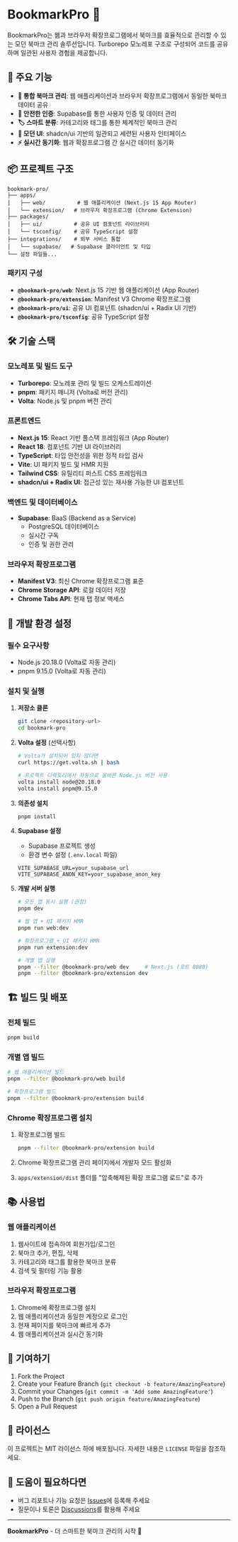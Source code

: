 # BookmarkPro 🔖

BookmarkPro는 웹과 브라우저 확장프로그램에서 북마크를 효율적으로 관리할 수 있는 모던 북마크 관리 솔루션입니다. Turborepo 모노레포 구조로 구성되어 코드를 공유하며 일관된 사용자 경험을 제공합니다.

## 🚀 주요 기능

- **📱 통합 북마크 관리**: 웹 애플리케이션과 브라우저 확장프로그램에서 동일한 북마크 데이터 공유
- **🔐 안전한 인증**: Supabase를 통한 사용자 인증 및 데이터 관리
- **🏷️ 스마트 분류**: 카테고리와 태그를 통한 체계적인 북마크 관리
- **🎨 모던 UI**: shadcn/ui 기반의 일관되고 세련된 사용자 인터페이스
- **⚡ 실시간 동기화**: 웹과 확장프로그램 간 실시간 데이터 동기화

## 📦 프로젝트 구조

```
bookmark-pro/
├── apps/
│   ├── web/          # 웹 애플리케이션 (Next.js 15 App Router)
│   └── extension/   # 브라우저 확장프로그램 (Chrome Extension)
├── packages/
│   ├── ui/          # 공유 UI 컴포넌트 라이브러리
│   └── tsconfig/    # 공유 TypeScript 설정
├── integrations/    # 외부 서비스 통합
│   └── supabase/   # Supabase 클라이언트 및 타입
└── 설정 파일들...
```

### 패키지 구성

- **`@bookmark-pro/web`**: Next.js 15 기반 웹 애플리케이션 (App Router)
- **`@bookmark-pro/extension`**: Manifest V3 Chrome 확장프로그램
- **`@bookmark-pro/ui`**: 공유 UI 컴포넌트 (shadcn/ui + Radix UI 기반)
- **`@bookmark-pro/tsconfig`**: 공유 TypeScript 설정

## 🛠️ 기술 스택

### 모노레포 및 빌드 도구

- **Turborepo**: 모노레포 관리 및 빌드 오케스트레이션
- **pnpm**: 패키지 매니저 (Volta로 버전 관리)
- **Volta**: Node.js 및 pnpm 버전 관리

### 프론트엔드

- **Next.js 15**: React 기반 풀스택 프레임워크 (App Router)
- **React 18**: 컴포넌트 기반 UI 라이브러리
- **TypeScript**: 타입 안전성을 위한 정적 타입 검사
- **Vite**: UI 패키지 빌드 및 HMR 지원
- **Tailwind CSS**: 유틸리티 퍼스트 CSS 프레임워크
- **shadcn/ui + Radix UI**: 접근성 있는 재사용 가능한 UI 컴포넌트

### 백엔드 및 데이터베이스

- **Supabase**: BaaS (Backend as a Service)
  - PostgreSQL 데이터베이스
  - 실시간 구독
  - 인증 및 권한 관리

### 브라우저 확장프로그램

- **Manifest V3**: 최신 Chrome 확장프로그램 표준
- **Chrome Storage API**: 로컬 데이터 저장
- **Chrome Tabs API**: 현재 탭 정보 액세스

## 🔧 개발 환경 설정

### 필수 요구사항

- Node.js 20.18.0 (Volta로 자동 관리)
- pnpm 9.15.0 (Volta로 자동 관리)

### 설치 및 실행

1. **저장소 클론**

   ```bash
   git clone <repository-url>
   cd bookmark-pro
   ```

2. **Volta 설정** (선택사항)

   ```bash
   # Volta가 설치되어 있지 않다면
   curl https://get.volta.sh | bash

   # 프로젝트 디렉토리에서 자동으로 올바른 Node.js 버전 사용
   volta install node@20.18.0
   volta install pnpm@9.15.0
   ```

3. **의존성 설치**

   ```bash
   pnpm install
   ```

4. **Supabase 설정**
   - Supabase 프로젝트 생성
   - 환경 변수 설정 (`.env.local` 파일)

   ```env
   VITE_SUPABASE_URL=your_supabase_url
   VITE_SUPABASE_ANON_KEY=your_supabase_anon_key
   ```

5. **개발 서버 실행**

   ```bash
   # 모든 앱 동시 실행 (권장)
   pnpm dev

   # 웹 앱 + UI 패키지 HMR
   pnpm run web:dev

   # 확장프로그램 + UI 패키지 HMR  
   pnpm run extension:dev

   # 개별 앱 실행
   pnpm --filter @bookmark-pro/web dev     # Next.js (포트 8080)
   pnpm --filter @bookmark-pro/extension dev
   ```

## 🏗️ 빌드 및 배포

### 전체 빌드

```bash
pnpm build
```

### 개별 앱 빌드

```bash
# 웹 애플리케이션 빌드
pnpm --filter @bookmark-pro/web build

# 확장프로그램 빌드
pnpm --filter @bookmark-pro/extension build
```

### Chrome 확장프로그램 설치

1. 확장프로그램 빌드

   ```bash
   pnpm --filter @bookmark-pro/extension build
   ```

2. Chrome 확장프로그램 관리 페이지에서 개발자 모드 활성화

3. `apps/extension/dist` 폴더를 "압축해제된 확장 프로그램 로드"로 추가

## 📚 사용법

### 웹 애플리케이션

1. 웹사이트에 접속하여 회원가입/로그인
2. 북마크 추가, 편집, 삭제
3. 카테고리와 태그를 활용한 북마크 분류
4. 검색 및 필터링 기능 활용

### 브라우저 확장프로그램

1. Chrome에 확장프로그램 설치
2. 웹 애플리케이션과 동일한 계정으로 로그인
3. 현재 페이지를 북마크에 빠르게 추가
4. 웹 애플리케이션과 실시간 동기화

## 🤝 기여하기

1. Fork the Project
2. Create your Feature Branch (`git checkout -b feature/AmazingFeature`)
3. Commit your Changes (`git commit -m 'Add some AmazingFeature'`)
4. Push to the Branch (`git push origin feature/AmazingFeature`)
5. Open a Pull Request

## 📄 라이선스

이 프로젝트는 MIT 라이선스 하에 배포됩니다. 자세한 내용은 `LICENSE` 파일을 참조하세요.

## 🙏 도움이 필요하다면

- 버그 리포트나 기능 요청은 [Issues](../../issues)에 등록해 주세요
- 질문이나 토론은 [Discussions](../../discussions)를 활용해 주세요

---

**BookmarkPro** - 더 스마트한 북마크 관리의 시작 🚀
